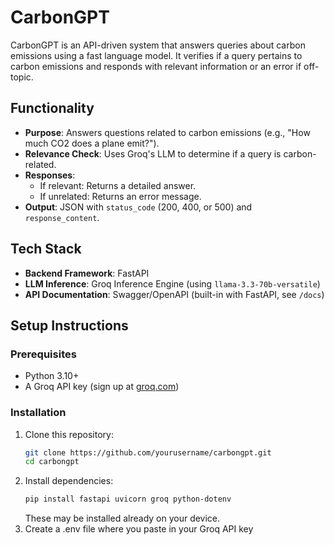 # CarbonGPT

CarbonGPT is an API-driven system that answers queries about carbon emissions using a fast language model. It verifies if a query pertains to carbon emissions and responds with relevant information or an error if off-topic.

## Functionality

- **Purpose**: Answers questions related to carbon emissions (e.g., "How much CO2 does a plane emit?").
- **Relevance Check**: Uses Groq's LLM to determine if a query is carbon-related.
- **Responses**:
  - If relevant: Returns a detailed answer.
  - If unrelated: Returns an error message.
- **Output**: JSON with `status_code` (200, 400, or 500) and `response_content`.

## Tech Stack

- **Backend Framework**: FastAPI
- **LLM Inference**: Groq Inference Engine (using `llama-3.3-70b-versatile`)
- **API Documentation**: Swagger/OpenAPI (built-in with FastAPI, see `/docs`)

## Setup Instructions

### Prerequisites
- Python 3.10+
- A Groq API key (sign up at [groq.com](https://groq.com))

### Installation
1. Clone this repository:
   ```bash
   git clone https://github.com/yourusername/carbongpt.git
   cd carbongpt
2. Install dependencies:
   ```bash
   pip install fastapi uvicorn groq python-dotenv
   ```
   These may be installed already on your device. 
3. Create a .env file where you paste in your Groq API key